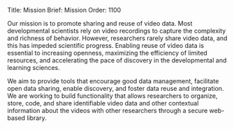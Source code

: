 Title: Mission
Brief: Mission
Order: 1100

Our mission is to promote sharing and reuse of video data.
Most developmental scientists rely on video recordings to capture the complexity and richness of behavior. However, researchers rarely share video data, and this has impeded scientific progress. 
Enabling reuse of video data is essential to increasing openness, maximizing the efficiency of limited resources, and accelerating the pace of discovery in the developmental and learning sciences. 

We aim to provide tools that encourage good data management, facilitate open data sharing, enable discovery, and foster data reuse and integration.
We are working to build functionality that allows researchers to organize, store, code, and share identifiable video data and other contextual information about the videos with other researchers through a secure web-based library.

<!--# Challenges

Sharing data collected for research purposes poses challenges. Principles of ethics dictate that researchers must promise not to reveal information about who participates in research or what information those participants provide. So, sharing data among researchers must not result in the disclosure of participants' identities or other sensitive information about them.

Sharing video poses additional hurdles. Video often contains information about the identities of people, research participants and bystanders alike. Videos may be altered to make it hard to identify individuals, but this reduces the value of the recordings to others. 

## Principles of Informed Consent Extend to Identifiable Data 
Databrary aims to enable researchers to share their findings with other scientists and the community at-large while protecting the privacy of individuals who participate in research.

By enabling the secure sharing of video and related data, the Databrary Project will enable a deeper, richer, and broader understanding of behavior.-->
